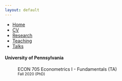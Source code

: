 ```yaml
---
layout: default
---
```


<ul>
<li><a href="./">Home</a></li>
<li><a href="./cv.html">CV</a></li>
<li><a href="./research.html">Research</a></li>
<li><a href="./teaching.html">Teaching</a></li>
<li><a href="./talks.html">Talks</a></li>
</ul>

<dl>
    <dt><h4>University of Pennsylvania</h4></dt>
    <dd>
        <p>ECON 705 Econometrics I - Fundamentals (TA) <br>
        <small>Fall 2020 (PhD)</small></p>
    </dd>
<dl>
